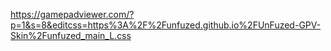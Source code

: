 https://gamepadviewer.com/?p=1&s=8&editcss=https%3A%2F%2Funfuzed.github.io%2FUnFuzed-GPV-Skin%2Funfuzed_main_L.css
